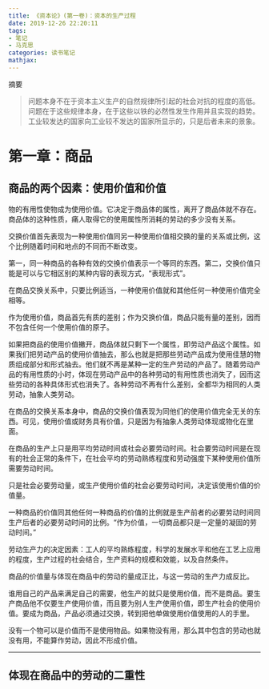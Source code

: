 ```yaml
---
title: 《资本论》(第一卷)：资本的生产过程
date: 2019-12-26 22:20:11
tags:
- 笔记
- 马克思
categories: 读书笔记
mathjax:
---
```

摘要
>问题本身不在于资本主义生产的自然规律所引起的社会对抗的程度的高低。问题在于这些规律本身，在于这些以铁的必然性发生作用并且实现的趋势。工业较发达的国家向工业较不发达的国家所显示的，只是后者未来的景象。

<!--more-->

# 第一章：商品

## 商品的两个因素：使用价值和价值

物的有用性使物成为使用价值。它决定于商品体的属性，离开了商品体就不存在。商品体的这种性质，痛人取得它的使用属性所消耗的劳动的多少没有关系。

交换价值首先表现为一种使用价值同另一种使用价值相交换的量的关系或比例，这个比例随着时间和地点的不同而不断改变。

第一，同一种商品的各种有效的交换价值表示一个等同的东西。第二，交换价值只能是可以与它相区别的某种内容的表现方式，“表现形式”。

在商品交换关系中，只要比例适当，一种使用价值就和其他任何一种使用价值完全相等。

作为使用价值，商品首先有质的差别；作为交换价值，商品只能有量的差别，因而不包含任何一个使用价值的原子。

如果把商品的使用价值撇开，商品体就只剩下一个属性，即劳动产品这个属性。如果我们把劳动产品的使用价值抽去，那么也就是把那些劳动产品成为使用佳慧的物质组成部分和形式抽去。他们就不再是某种一定的生产劳动的产品了。随着劳动产品的有用性质的小时，体现在劳动产品中的各种劳动的有用性质也消失了，因而这些劳动的各种具体形式也消失了。各种劳动不再有什么差别，全都华为相同的人类劳动，抽象人类劳动。

在商品的交换关系本身中，商品的交换价值表现为同他们的使用价值完全无关的东西。可见，使用价值或财务具有价值，只是因为有抽象人类劳动体现或物化在里面。

在商品的生产上只是用平均劳动时间或社会必要劳动时间。社会要劳动时间是在现有的社会正常的条件下，在社会平均的劳动熟练程度和劳动强度下某种使用价值所需要劳动时间。

只是社会必要劳动量，或生产使用价值的社会必要劳动时间，决定该使用价值的价值量。

一种商品的价值同其他任何一种商品的价值的比例就是生产前者的必要劳动时间同生产后者的必要劳动时间的比例。“作为价值，一切商品都只是一定量的凝固的劳动时间。”

劳动生产力的决定因素：工人的平均熟练程度，科学的发展水平和他在工艺上应用的程度，生产过程的社会结合，生产资料的规模和效能，以及自然条件。

商品的价值量与体现在商品中的劳动的量成正比，与这一劳动的生产力成反比。

谁用自己的产品来满足自己的需要，他生产的就只是使用价值，而不是商品。要生产商品他不仅要生产使用价值，而且要为别人生产使用价值，即生产社会的使用价值。要成为商品，产品必须通过交换，转到把他单做使用价值使用的人的手里。

没有一个物可以是价值而不是使用物品。如果物没有用，那么其中包含的劳动也就没有用，不能算作劳动，因此不形成价值。

---

## 体现在商品中的劳动的二重性

